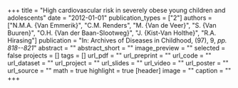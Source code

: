 +++
title = "High cardiovascular risk in severely obese young children and adolescents"
date = "2012-01-01"
publication_types = ["2"]
authors = ["N.M.A. {Van Emmerik}", "C.M. Renders", "M. {Van de Veer}", "S. {Van Buuren}", "O.H. {Van der Baan-Slootweg}", "J. {Kist-Van Holthe}", "R.A. Hirasing"]
publication = "In: Archives of Diseases in Childhood, (97), 9, _pp. 818--821_"
abstract = ""
abstract_short = ""
image_preview = ""
selected = false
projects = []
tags = []
url_pdf = ""
url_preprint = ""
url_code = ""
url_dataset = ""
url_project = ""
url_slides = ""
url_video = ""
url_poster = ""
url_source = ""
math = true
highlight = true
[header]
image = ""
caption = ""
+++
